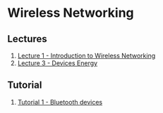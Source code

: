 # Wireless Networking

## Lectures

1. [Lecture 1 - Introduction to Wireless Networking]({{site.baseurl}}/2021-01-15-cs4222-lecture-1-introduction/)
2. [Lecture 3 - Devices Energy]({{site.baseurl}}/2021-01-29-cs4222-lecture-3-devices-energy)


## Tutorial

1. [Tutorial 1 - Bluetooth devices]({{site.baseurl}}/2021-01-29-cs4222-tutorial-2-bluetooth-devices)
